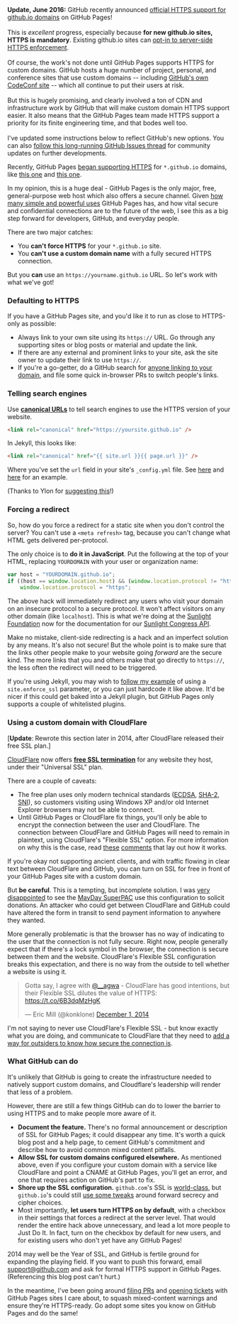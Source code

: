 <div class="callout">
<strong>Update, June 2016:</strong> 
GitHub recently announced <a href="https://github.com/blog/2186-https-for-github-pages">official HTTPS support for github.io domains</a> on GitHub Pages!
<br/><br/>
This is <em>excellent</em> progress, especially because <strong>for new github.io sites, HTTPS is mandatory</strong>. Existing github.io sites can <a href="https://help.github.com/articles/securing-your-github-pages-site-with-https/">opt-in to server-side HTTPS enforcement</a>.
<br/><br/>
Of course, the work's not done until GitHub Pages supports HTTPS for custom domains. GitHub hosts a huge number of project, personal, and conference sites that use custom domains -- including <a href="http://codeconf.com">GitHub's own CodeConf site</a> -- which all continue to put their users at risk.
<br/><br/>
But this is hugely promising, and clearly involved a ton of CDN and infrastructure work by GitHub that will make custom domain HTTPS support easier. It also means that the GitHub Pages team made HTTPS support a priority for its finite engineering time, and that bodes well too.
<br/><br/>
I've updated some instructions below to reflect GitHub's new options. You can also <a href="https://github.com/isaacs/github/issues/156">follow this long-running GitHub Issues thread</a> for community updates on further developments.
</div>

Recently, GitHub Pages [began supporting HTTPS](https://twitter.com/benbalter/status/444555263195217920) for `*.github.io` domains, like [this one](https://cfpb.github.io/) and [this one](https://sunlightlabs.github.io/congress/). 

In my opinion, this is a huge deal - GitHub Pages is the only major, free, general-purpose web host which also offers a secure channel. Given [how many simple and powerful uses](https://konklone.com/post/the-power-and-potential-of-github-pages) GitHub Pages has, and how vital secure and confidential connections are to the future of the web, I see this as a big step forward for developers, GitHub, and everyday people.

There are two major catches:

* You **can't force HTTPS** for your `*.github.io` site.
* You **can't use a custom domain name** with a fully secured HTTPS connection.

But you **can** use an `https://yourname.github.io` URL. So let's work with what we've got!

### Defaulting to HTTPS

If you have a GitHub Pages site, and you'd like it to run as close to HTTPS-only as possible:

* Always link to your own site using its `https://` URL. Go through any supporting sites or blog posts or material and update the link.
* If there are any external and prominent links to your site, ask the site owner to update their link to use `https://`.
* If you're a go-getter, do a GitHub search for [anyone linking to your domain](https://github.com/search?q=%22sunlightlabs.github.io%22&ref=cmdform&type=Code), and file some quick in-browser PRs to switch people's links.

### Telling search engines

Use **[canonical URLs](https://support.google.com/webmasters/answer/139066?hl=en)** to tell search engines to use the HTTPS version of your website.

```html
<link rel="canonical" href="https://yoursite.github.io" />
```

In Jekyll, this looks like:

```html
<link rel="canonical" href="{{ site.url }}{{ page.url }}" />
```

Where you've set the `url` field in your site's `_config.yml` file. See [here](https://github.com/18F/18f.gsa.gov/blob/b58cbcd66d2535746bfa43d42f670b9b1c105fd3/_config.yml#L26) and [here](https://github.com/18F/18f.gsa.gov/blob/b58cbcd66d2535746bfa43d42f670b9b1c105fd3/_includes/head.html#L27) for an example.

(Thanks to Ylon for [suggesting this](#comment-54c505e769702d16212a0000)!)

### Forcing a redirect

So, how do you force a redirect for a static site when you don't control the server? You can't use a `<meta refresh>` tag, because you can't change what HTML gets delivered per-protocol.

The only choice is to **do it in JavaScript**. Put the following at the top of your HTML, replacing `YOURDOMAIN` with your user or organization name:

```javascript
var host = "YOURDOMAIN.github.io";
if ((host == window.location.host) && (window.location.protocol != "https:"))
    window.location.protocol = "https";
```

The above hack will immediately redirect any users who visit your domain on an insecure protocol to a secure protocol. It won't affect visitors on any other domain (like `localhost`). This is what we're doing at the [Sunlight Foundation](https://sunlightfoundation.com) now for the documentation for our [Sunlight Congress API](https://sunlightlabs.github.io/congress/).

Make no mistake, client-side redirecting is a hack and an imperfect solution by any means. It's also not secure! But the whole point is to make sure that the links other people make to your website going *forward* are the secure kind. The more links that you and others make that go directly to `https://`, the less often the redirect will need to be triggered.

If you're using Jekyll, you may wish to [follow my example](https://github.com/sunlightlabs/congress/commit/6426761a671d46df6fc5d2526bdaf506c39d789c) of using a `site.enforce_ssl` parameter, or you can just hardcode it like above. It'd be nicer if this could get baked into a Jekyll plugin, but GitHub Pages only supports a couple of whitelisted plugins. 

### Using a custom domain with CloudFlare

[**Update**: Rewrote this section later in 2014, after CloudFlare released their free SSL plan.]

[CloudFlare](https://www.cloudflare.com/) now offers **[free SSL termination](https://blog.cloudflare.com/introducing-universal-ssl/)** for any website they host, under their "Universal SSL" plan. 

There are a couple of caveats:

* The free plan uses only modern technical standards ([ECDSA](https://blog.cloudflare.com/ecdsa-the-digital-signature-algorithm-of-a-better-internet/), [SHA-2](http://googleonlinesecurity.blogspot.com/2014/09/gradually-sunsetting-sha-1.html), [SNI](https://www.mnot.net/blog/2014/05/09/if_you_can_read_this_youre_sniing)), so customers visiting using Windows XP and/or old Internet Explorer browsers may not be able to connect.
* Until GitHub Pages or CloudFlare fix things, you'll only be able to encrypt the connection between the user and CloudFlare. The connection between CloudFlare and GitHub Pages will need to remain in plaintext, using CloudFlare's "Flexible SSL" option. For more information on why this is the case, read [these](https://github.com/isaacs/github/issues/156#issuecomment-57271637) [comments](https://github.com/isaacs/github/issues/156#issuecomment-60453315) that lay out how it works.

If you're okay not supporting ancient clients, and with traffic flowing in clear text between CloudFlare and GitHub, you can turn on SSL for free in front of your GitHub Pages site with a custom domain.

But **be careful**. This is a tempting, but incomplete solution. I was [very disappointed](https://github.com/MayOneUS/homepage_redesign/issues/82) to see the [MayDay SuperPAC](https://mayday.us) use this configuration to solicit donations. An attacker who could get between CloudFlare and GitHub could have altered the form in transit to send payment information to anywhere they wanted.

More generally problematic is that the browser has no way of indicating to the user that the connection is not fully secure. Right now, people generally expect that if there's a lock symbol in the browser, the connection is secure between them and the website. CloudFlare's Flexible SSL configuration breaks this expectation, and there is no way from the outside to tell whether a website is using it.

<blockquote class="twitter-tweet" lang="en"><p>Gotta say, I agree with <a href="https://twitter.com/__agwa">@__agwa</a> - CloudFlare has good intentions, but their Flexible SSL dilutes the value of HTTPS: <a href="https://t.co/6B3dqMzHgK">https://t.co/6B3dqMzHgK</a></p>— Eric Mill (@konklone) <a href="https://twitter.com/konklone/status/539543267311091715">December 1, 2014</a></blockquote>
<script async src="//platform.twitter.com/widgets.js" charset="utf-8"></script>

I'm not saying to never use CloudFlare's Flexible SSL - but know exactly what you are doing, and communicate to CloudFlare that they need to [add a way for outsiders to know how secure the connection is](https://twitter.com/ivanristic/status/530761077001162753).

### What GitHub can do

It's unlikely that GitHub is going to create the infrastructure needed to natively support custom domains, and Cloudflare's leadership will render that less of a problem. 

However, there are still a few things GitHub can do to lower the barrier to using HTTPS and to make people more aware of it.

* **Document the feature.** There's no formal announcement or description of SSL for GitHub Pages; it could disappear any time. It's worth a quick blog post and a help page, to cement GitHub's commitment and describe how to avoid common mixed content pitfalls.
* **Allow SSL for custom domains configured elsewhere.** As mentioned above, even if you configure your custom domain with a service like CloudFlare and point a CNAME at GitHub Pages, you'll get an error, and one that requires action on GitHub's part to fix.
* **Shore up the SSL configuration.** `github.com`'s SSL is [world-class](https://www.ssllabs.com/ssltest/analyze.html?d=github.com&s=192.30.252.128&hideResults=on), but `github.io`'s could still [use some tweaks](https://www.ssllabs.com/ssltest/analyze.html?d=sunlightlabs.github.io) around forward secrecy and cipher choices.
* Most importantly, **let users turn HTTPS on by default**, with a checkbox in their settings that forces a redirect at the server level. That would render the entire hack above unnecessary, and lead a lot more people to Just Do It. In fact, turn on the checkbox by default for new users, and for existing users who don't yet have any GitHub Pages!

2014 may well be the Year of SSL, and GitHub is fertile ground for expanding the playing field. If you want to push this forward, email [support@github.com](mailto:support@github.com) and ask for formal HTTPS support in GitHub Pages. (Referencing this blog post can't hurt.)

In the meantime, I've been going around [filing PRs](https://github.com/project-open-data/project-open-data.github.io/pull/295) and [opening tickets](https://github.com/cfpb/cfpb.github.io/issues/22) with GitHub Pages sites I care about, to squash mixed-content warnings and ensure they're HTTPS-ready. Go adopt some sites you know on GitHub Pages and do the same!